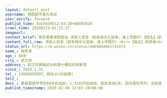 ```yaml
---
layout: default_post
username: 胡图图不是大耳朵
user_verify: forward
publish_time: SatFeb0812:03:28+08002020
crawl_time: 20200213-01:15:17
imageurl: 
content_brief: 肺炎患者求助超话 求助人信息（若有相关化验单，请上传图片）【姓名】胡贤桌【年龄】84岁【所在城市】武汉市【所在小区、社区】武汉市黄陂区长岭镇十棵松村胡家湾【患病时间】2020.1.31【联系方式】13886055097，胡女士(孙姑娘)【其他紧急联系人】【病情描述】 患者是我爷爷的84岁的高龄， ...全文
content_full_raw: 求助人信息（若有相关化验单，请上传图片）<br/>【姓名】胡贤桌<br/>【年龄】84岁<br/>【所在城市】武汉市<br/>【所在小区、社区】武汉市黄陂区长岭镇十棵松村胡家湾<br/>【患病时间】2020.1.31<br/>【联系方式】13886055097，胡女士(孙姑娘)<br/>【其他紧急联系人】<br/>【病情描述】患者是我爷爷的84岁的高龄，1.31日开始发烧，前后发烧5天，因为是在农村，没有医疗环境，在村干部安排下去镇上医院拍ct，医生说不是这个新冠肺炎，是发烧引起的肺炎，就安排回到村里卫生室打针治疗，但一直没有恢复，出现了呼吸困难症状，走路几步都要晕，昨天2.7号村卫生室医生建议去医院住院吸氧，如是送去了镇医院吸氧治疗，今天2.8号镇医院说多器官衰竭，要转去区医院，现在送去区医院，但没有一个医院接收，老人已经不行了，就随便把老人丢在一个陌生的院子里，我们也不能出去，现在老人无人照顾，求求大家救救我的爷爷吧，村里说确诊不是新冠肺炎，可是没有人救治我的爷爷，求求大家了，求求大家
status_url: https://m.weibo.cn/status/4469664861741473
name_: 胡贤桌
age_: 84岁
city_: 武汉市
address_: 武汉市黄陂区长岭镇十棵松村胡家湾
since_: 2020.1.31
tel_: 13886055097，胡女士(孙姑娘)
tel2_: 
desc_: 患者是我爷爷的84岁的高龄，1.31日开始发烧，前后发烧5天，因为是在农村，没有医疗环境，在村干部安排下去镇上医院拍ct，医生说不是这个新冠肺炎，是发烧引起的肺炎，就安排回到村里卫生室打针治疗，但一直没有恢复，出现了呼吸困难症状，走路几步都要晕，昨天2.7号村卫生室医生建议去医院住院吸氧，如是送去了镇医院吸氧治疗，今天2.8号镇医院说多器官衰竭，要转去区医院，现在送去区医院，但没有一个医院接收，老人已经不行了，就随便把老人丢在一个陌生的院子里，我们也不能出去，现在老人无人照顾，求求大家救救我的爷爷吧，村里说确诊不是新冠肺炎，可是没有人救治我的爷爷，求求大家了，求求大家
publish_timestamp: 2020-02-08 12:03:28+08:00
---
```

